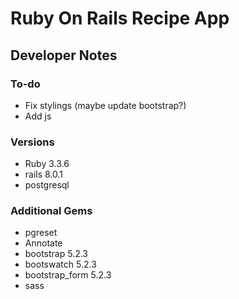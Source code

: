 
# Ruby On Rails Recipe App

## Developer Notes

### To-do

* Fix stylings (maybe update bootstrap?)
* Add js

### Versions

* Ruby 3.3.6
* rails 8.0.1
* postgresql

### Additional Gems

* pgreset
* Annotate
* bootstrap 5.2.3
* bootswatch 5.2.3
* bootstrap_form 5.2.3
* sass
